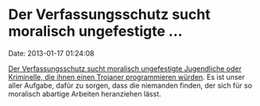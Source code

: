 Der Verfassungsschutz sucht moralisch ungefestigte \...
=======================================================

Date: 2013-01-17 01:24:08

[Der Verfassungsschutz sucht moralisch ungefestigte Jugendliche oder
Kriminelle, die ihnen einen Trojaner programmieren
würden](http://www.vsz.bund.de/cln_341/nn_2147106/SharedDocs/Stellenausschreibungen/040__HoehererDienst/BfV__IT__01__2013__110213.html).
Es ist unser aller Aufgabe, dafür zu sorgen, dass die niemanden finden,
der sich für so moralisch abartige Arbeiten heranziehen lässt.
